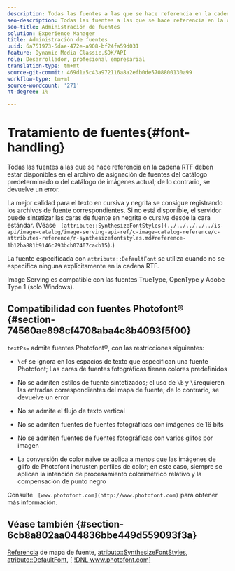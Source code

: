 ```yaml
---
description: Todas las fuentes a las que se hace referencia en la cadena RTF deben estar disponibles en el archivo de asignación de fuentes del catálogo predeterminado o del catálogo de imágenes actual; de lo contrario, se devuelve un error.
seo-description: Todas las fuentes a las que se hace referencia en la cadena RTF deben estar disponibles en el archivo de asignación de fuentes del catálogo predeterminado o del catálogo de imágenes actual; de lo contrario, se devuelve un error.
seo-title: Administración de fuentes
solution: Experience Manager
title: Administración de fuentes
uuid: 6a751973-5dae-472e-a908-bf24fa59d031
feature: Dynamic Media Classic,SDK/API
role: Desarrollador, profesional empresarial
translation-type: tm+mt
source-git-commit: 469d1a5c43a972116a8a2efb0de5708800130a99
workflow-type: tm+mt
source-wordcount: '271'
ht-degree: 1%

---
```



# Tratamiento de fuentes{#font-handling}

Todas las fuentes a las que se hace referencia en la cadena RTF deben estar disponibles en el archivo de asignación de fuentes del catálogo predeterminado o del catálogo de imágenes actual; de lo contrario, se devuelve un error.

La mejor calidad para el texto en cursiva y negrita se consigue registrando los archivos de fuente correspondientes. Si no está disponible, el servidor puede sintetizar las caras de fuente en negrita o cursiva desde la cara estándar. (Véase ` [attribute::SynthesizeFontStyles](../../../../../is-api/image-catalog/image-serving-api-ref/c-image-catalog-reference/c-attributes-reference/r-synthesizefontstyles.md#reference-1b12ba881b9146c793bcb07407cacb15)`.)

La fuente especificada con `attribute::DefaultFont` se utiliza cuando no se especifica ninguna explícitamente en la cadena RTF.

Image Serving es compatible con las fuentes TrueType, OpenType y Adobe Type 1 (solo Windows).

## Compatibilidad con fuentes Photofont® {#section-74560ae898cf4708aba4c8b4093f5f00}

`textPs=` admite fuentes Photofont®, con las restricciones siguientes:

* `\cf` se ignora en los espacios de texto que especifican una fuente Photofont; Las caras de fuentes fotográficas tienen colores predefinidos
* No se admiten estilos de fuente sintetizados; el uso de `\b` y `\i`requieren las entradas correspondientes del mapa de fuente; de lo contrario, se devuelve un error

* No se admite el flujo de texto vertical
* No se admiten fuentes de fuentes fotográficas con imágenes de 16 bits
* No se admiten fuentes de fuentes fotográficas con varios glifos por imagen
* La conversión de color naive se aplica a menos que las imágenes de glifo de Photofont incrusten perfiles de color; en este caso, siempre se aplican la intención de procesamiento colorimétrico relativo y la compensación de punto negro

Consulte ` [www.photofont.com](http://www.photofont.com)` para obtener más información.

## Véase también {#section-6cb8a802aa044836bbe449d559093f3a}

[Referencia](../../../../../is-api/image-catalog/image-serving-api-ref/c-image-catalog-reference/c-font-map-reference/c-font-map-reference.md#concept-f81f319d03c646c5a8ef87b3277dd37d) de mapa de fuente,  [atributo::SynthesizeFontStyles](../../../../../is-api/image-catalog/image-serving-api-ref/c-image-catalog-reference/c-attributes-reference/r-synthesizefontstyles.md#reference-1b12ba881b9146c793bcb07407cacb15),  [atributo::DefaultFont](../../../../../is-api/image-catalog/image-serving-api-ref/c-image-catalog-reference/c-attributes-reference/r-defaultfont.md#reference-48b763ac254545e89a25c76ff7581107),  [ [!DNL www.photofont.com] ](http://www.photofont.com)
